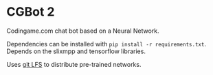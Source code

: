 # CGBot 2
Codingame.com chat bot based on a Neural Network.

Dependencies can be installed with `pip install -r requirements.txt`. Depends on the slixmpp and tensorflow libraries. 

Uses [git LFS](https://git-lfs.github.com/) to distribute pre-trained networks.